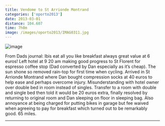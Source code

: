 ```yaml
---
title: Vendome to St Arrionde Montrand
categories: ['oporto2013']
date: 2013-03-01
distance: 104.607
time: 7h0m
image: /images/oporto2013/IMAG0311.jpg
---
```

![image](/images/oporto2013/IMAG0311.jpg)

From Dads journal: Ibis eat all you like breakfast always great value at 6 euros! Left hotel at 9 20 am making good progress to St Florent for espresso coffee stop (Dad converted by Dan especially as it’s cheap). The sun shone so removed rain-top for first time when cycling. Arrived in St Arrionde Montrand where Dan bought compression socks at 40 euros to help ease and perhaps overcome injury. Misunderstanding with hotel owner over double bed in room instead of singles. Transfer to a room with double and single bed then told it would be 20 euros extra, finally resolved by returning to original room and Dan sleeping on floor in sleeping bag. Also annoyance at being charged for putting bikes in garage but fee waived when agreeing to pay for breakfast which turned out to be remarkably good. 65 miles.

---
